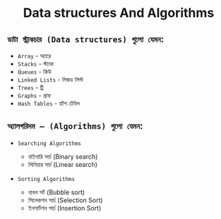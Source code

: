 <h1 align="center">Data structures And Algorithms</h1>

## `ডাটা স্ট্রাকচার (Data structures) গুলো যেমন`:

- `Array` - অ্যারে
- `Stacks` - স্ট্যাক
- `Queues` - কিউ
- `Linked Lists` - লিঙ্কড লিস্ট
- `Trees` - ট্রি
- `Graphs` - গ্রাফ
- `Hash Tables` - হ্যাঁশ টেবিল

## `অ্যালগরিদম – (Algorithms) গুলো যেমন`:

- `Searching Algorithms`

  - বাইনারি সার্চ (Binary search)
  - লিনিয়ার সার্চ (Linear search)

- `Sorting Algorithms`
  - বাবল সর্ট (Bubble sort)
  - সিলেকশন সার্চ (Selection Sort)
  - ইনসার্টশন সার্চ (Insertion Sort)
